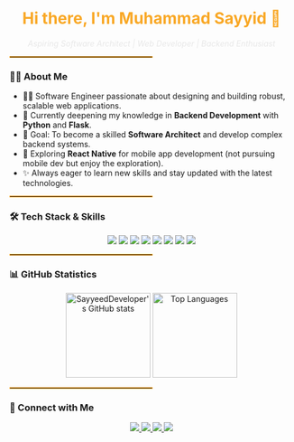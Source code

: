 <h1 align="center" style="color: #F9A826;">Hi there, I'm Muhammad Sayyid 👋</h1>

<p align="center" style="font-style: italic; color: #E8E8E8;">
  <i>Aspiring Software Architect | Web Developer | Backend Enthusiast</i>
</p>

<hr style="border: 1px solid #F9A826; width: 50%;">

### 👨‍💻 About Me
- 🧑‍💻 Software Engineer passionate about designing and building robust, scalable web applications.
- 🌱 Currently deepening my knowledge in **Backend Development** with **Python** and **Flask**.
- 🎯 Goal: To become a skilled **Software Architect** and develop complex backend systems.
- 📖 Exploring **React Native** for mobile app development (not pursuing mobile dev but enjoy the exploration).
- ✨ Always eager to learn new skills and stay updated with the latest technologies.

<hr style="border: 1px solid #F9A826; width: 50%;">

### 🛠️ Tech Stack & Skills

<p align="center">
  <img src="https://img.shields.io/badge/JavaScript-F7DF1E?style=for-the-badge&logo=javascript&logoColor=black" />
  <img src="https://img.shields.io/badge/Python-3776AB?style=for-the-badge&logo=python&logoColor=white" />
  <img src="https://img.shields.io/badge/React-61DAFB?style=for-the-badge&logo=react&logoColor=black" />
  <img src="https://img.shields.io/badge/Flask-000000?style=for-the-badge&logo=flask&logoColor=white" />
  <img src="https://img.shields.io/badge/React%20Native-61DAFB?style=for-the-badge&logo=react&logoColor=black" />
  <img src="https://img.shields.io/badge/Node.js-339933?style=for-the-badge&logo=node.js&logoColor=white" />
  <img src="https://img.shields.io/badge/HTML5-E34F26?style=for-the-badge&logo=html5&logoColor=white" />
  <img src="https://img.shields.io/badge/CSS3-1572B6?style=for-the-badge&logo=css3&logoColor=white" />
</p>

<hr style="border: 1px solid #F9A826; width: 50%;">

### 📊 GitHub Statistics

<div align="center">
  <img src="https://github-readme-stats.vercel.app/api?username=SayyeedDeveloper&show_icons=true&theme=dark&bg_color=0D1117&text_color=F9F9F9&icon_color=F9A826&title_color=F9A826" alt="SayyeedDeveloper's GitHub stats" height="150" />
  <img src="https://github-readme-stats.vercel.app/api/top-langs/?username=SayyeedDeveloper&layout=compact&theme=dark&bg_color=0D1117&text_color=F9F9F9&icon_color=F9A826&title_color=F9A826" alt="Top Languages" height="150" />
</div>

<hr style="border: 1px solid #F9A826; width: 50%;">

### 🔗 Connect with Me

<p align="center">
  <a href="https://github.com/SayyeedDeveloper" target="_blank">
    <img src="https://img.shields.io/badge/GitHub-181717?style=for-the-badge&logo=github&logoColor=white" />
  </a>
  <a href="https://linkedin.com/in/sayyeeddeveloper" target="_blank">
    <img src="https://img.shields.io/badge/LinkedIn-0077B5?style=for-the-badge&logo=linkedin&logoColor=white" />
  </a>
  <a href="https://instagram.com/tursunov_muhammadsayyid" target="_blank">
    <img src="https://img.shields.io/badge/Instagram-E4405F?style=for-the-badge&logo=instagram&logoColor=white" />
  </a>
  <a href="https://t.me/tursunov_muhammadsayyid" target="_blank">
    <img src="https://img.shields.io/badge/Telegram-2CA5E0?style=for-the-badge&logo=telegram&logoColor=white" />
  </a>
</p>
